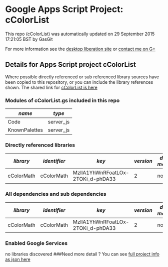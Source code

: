 # Google Apps Script Project: cColorList
This repo (cColorList) was automatically updated on 29 September 2015 17:21:05 BST by GasGit

For more information see the [desktop liberation site](http://ramblings.mcpher.com/Home/excelquirks/drivesdk/gettinggithubready "desktop liberation") or [contact me on G+](https://plus.google.com/+BruceMcpherson "Bruce McPherson - GDE")
## Details for Apps Script project cColorList
Where possible directly referenced or sub referenced library sources have been copied to this repository, or you can include the library references shown. 
The shared link for [cColorList is here](https://script.google.com/d/1kSRS6JmYWHYWGFtDfnwPSCTgkE5yDJJjWb5lrh7SWRzervM4h1kzuc2I/edit?usp=sharing "open in the GAS IDE")

### Modules of cColorList.gs included in this repo
*name*|*type*
--- | --- 
Code| server_js
KnownPalettes| server_js
### Directly referenced libraries
*library*|*identifier*|*key*|*version*|*dev mode*|*source*|
--- | --- | --- | --- | --- | --- 
cColorMath| cColorMath|MzllA1YhWnRFoatLOx-2TOKi_d-phDA33|2|no|[here](libraries/cColorMath "library source")
### All dependencies and sub dependencies
*library*|*identifier*|*key*|*version*|*dev mode*|*source*|
--- | --- | --- | --- | --- | --- 
cColorMath| cColorMath|MzllA1YhWnRFoatLOx-2TOKi_d-phDA33|2|no|[here](libraries/cColorMath "library source")
### Enabled Google Services
no libraries discovered
###Need more detail ?
You can see [full project info as json here](info.json)
